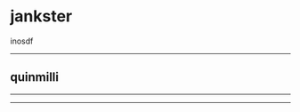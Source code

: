 
<script>
  function divit(func) {
    const newPre = document.createElement("pre");
    newPre.innerHTML = func.toString();
  }
</script>


# jankster

inosdf

---

## quinmilli

<div id="exer"></div>
<script>
  function cise() {
    "hoy there"
  };
  document.getElementById("exer").appendChild(divit(cise));
  console.log("huh")
</script>

---
---
